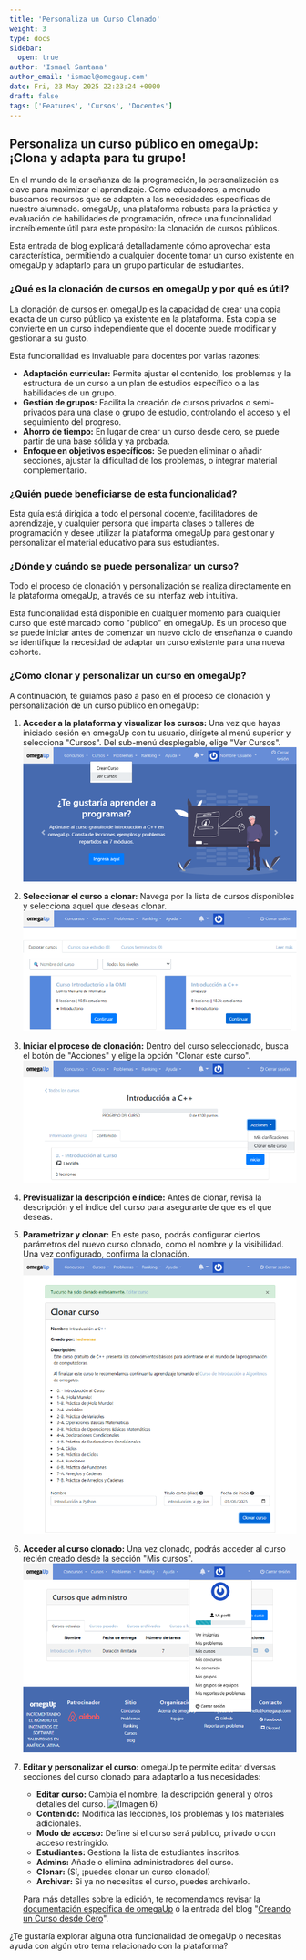 ```yaml
---
title: 'Personaliza un Curso Clonado'
weight: 3
type: docs
sidebar:
  open: true
author: 'Ismael Santana'
author_email: 'ismael@omegaup.com'
date: Fri, 23 May 2025 22:23:24 +0000
draft: false
tags: ['Features', 'Cursos', 'Docentes']
---
```


## Personaliza un curso público en omegaUp: ¡Clona y adapta para tu grupo!

En el mundo de la enseñanza de la programación, la personalización es clave para maximizar el aprendizaje. Como educadores, a menudo buscamos recursos que se adapten a las necesidades específicas de nuestro alumnado. omegaUp, una plataforma robusta para la práctica y evaluación de habilidades de programación, ofrece una funcionalidad increíblemente útil para este propósito: la clonación de cursos públicos.

Esta entrada de blog explicará detalladamente cómo aprovechar esta característica, permitiendo a cualquier docente tomar un curso existente en omegaUp y adaptarlo para un grupo particular de estudiantes.

### ¿Qué es la clonación de cursos en omegaUp y por qué es útil?

La clonación de cursos en omegaUp es la capacidad de crear una copia exacta de un curso público ya existente en la plataforma. Esta copia se convierte en un curso independiente que el docente puede modificar y gestionar a su gusto.

Esta funcionalidad es invaluable para docentes por varias razones:

* **Adaptación curricular:** Permite ajustar el contenido, los problemas y la estructura de un curso a un plan de estudios específico o a las habilidades de un grupo.
* **Gestión de grupos:** Facilita la creación de cursos privados o semi-privados para una clase o grupo de estudio, controlando el acceso y el seguimiento del progreso.
* **Ahorro de tiempo:** En lugar de crear un curso desde cero, se puede partir de una base sólida y ya probada.
* **Enfoque en objetivos específicos:** Se pueden eliminar o añadir secciones, ajustar la dificultad de los problemas, o integrar material complementario.

### ¿Quién puede beneficiarse de esta funcionalidad?

Esta guía está dirigida a todo el personal docente, facilitadores de aprendizaje, y cualquier persona que imparta clases o talleres de programación y desee utilizar la plataforma omegaUp para gestionar y personalizar el material educativo para sus estudiantes.

### ¿Dónde y cuándo se puede personalizar un curso?

Todo el proceso de clonación y personalización se realiza directamente en la plataforma omegaUp, a través de su interfaz web intuitiva.

Esta funcionalidad está disponible en cualquier momento para cualquier curso que esté marcado como "público" en omegaUp. Es un proceso que se puede iniciar antes de comenzar un nuevo ciclo de enseñanza o cuando se identifique la necesidad de adaptar un curso existente para una nueva cohorte.

### ¿Cómo clonar y personalizar un curso en omegaUp?

A continuación, te guiamos paso a paso en el proceso de clonación y personalización de un curso público en omegaUp:

1.  **Acceder a la plataforma y visualizar los cursos:**
    Una vez que hayas iniciado sesión en omegaUp con tu usuario, dirígete al menú superior y selecciona "Cursos". Del sub-menú desplegable, elige "Ver Cursos". ![(Imagen 1)](/images/curso-personaliza-clon-1.png)

2.  **Seleccionar el curso a clonar:**
    Navega por la lista de cursos disponibles y selecciona aquel que deseas clonar. ![(Imagen 2)](/images/curso-personaliza-clon-2.png)

3.  **Iniciar el proceso de clonación:**
    Dentro del curso seleccionado, busca el botón de "Acciones" y elige la opción "Clonar este curso". ![(Imagen 3)](/images/curso-personaliza-clon-3.png)

4.  **Previsualizar la descripción e índice:**
    Antes de clonar, revisa la descripción y el índice del curso para asegurarte de que es el que deseas.

5.  **Parametrizar y clonar:**
    En este paso, podrás configurar ciertos parámetros del nuevo curso clonado, como el nombre y la visibilidad. Una vez configurado, confirma la clonación. ![(Imagen 4)](/images/curso-personaliza-clon-4.png)

6.  **Acceder al curso clonado:**
    Una vez clonado, podrás acceder al curso recién creado desde la sección "Mis cursos". ![(Imagen 5)](/images/curso-personaliza-clon-5.png)

7.  **Editar y personalizar el curso:**
    omegaUp te permite editar diversas secciones del curso clonado para adaptarlo a tus necesidades:
    * **Editar curso:** Cambia el nombre, la descripción general y otros detalles del curso. ![(Imagen 6)](/images/curso-personaliza-clon-7.png)
    * **Contenido:** Modifica las lecciones, los problemas y los materiales adicionales.
    * **Modo de acceso:** Define si el curso será público, privado o con acceso restringido.
    * **Estudiantes:** Gestiona la lista de estudiantes inscritos.
    * **Admins:** Añade o elimina administradores del curso.
    * **Clonar:** (Sí, ¡puedes clonar un curso clonado!)
    * **Archivar:** Si ya no necesitas el curso, puedes archivarlo.

    Para más detalles sobre la edición, te recomendamos revisar la [documentación específica de omegaUp](https://github.com/omegaup/omegaup/wiki) ó la entrada del blog "[Creando un Curso desde Cero](/features/docentes/como-crear-un-curso/)".

¿Te gustaría explorar alguna otra funcionalidad de omegaUp o necesitas ayuda con algún otro tema relacionado con la plataforma?